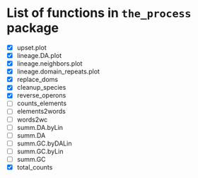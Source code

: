 # List of functions in `the_process` package

- [x] upset.plot
- [x] lineage.DA.plot
- [x] lineage.neighbors.plot
- [x] lineage.domain_repeats.plot
- [x] replace_doms
- [x] cleanup_species
- [x] reverse_operons
- [ ] counts_elements
- [ ] elements2words
- [ ] words2wc
- [ ] summ.DA.byLin
- [ ] summ.DA
- [ ] summ.GC.byDALin
- [ ] summ.GC.byLin
- [ ] summ.GC
- [x] total_counts
